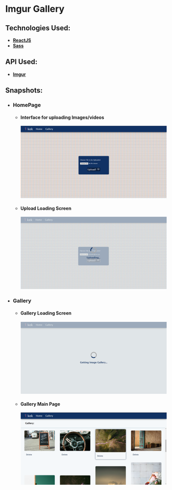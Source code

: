 # Imgur Gallery

## Technologies Used:
- [**ReactJS**](https://reactjs.org/)
- [**Sass**](https://sass-lang.com/)
  
## API Used:
- [**Imgur**](https://apidocs.imgur.com/)

## Snapshots:
- ### HomePage
  - #### Interface for uploading Images/videos  

    ![Home](./src/assets/Readme/Home.png)
  - #### Upload Loading Screen

    ![Upload Load](src/assets/Readme/Upload_Load.png)

- ### Gallery  
  - #### Gallery Loading Screen

    ![Gallery Load](src/assets/Readme/Gallery_Load.png)

  - #### Gallery Main Page

    ![Gallery Main](src/assets/Readme/Gallery_Main.png)
  